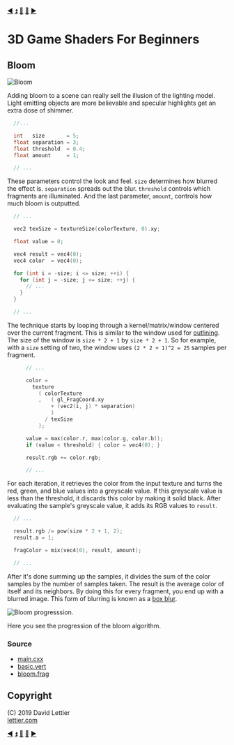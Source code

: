 [:arrow_backward:](blur.md)
[:arrow_double_up:](../README.md)
[:arrow_up_small:](#)
[:arrow_down_small:](#copyright)
[:arrow_forward:](ssao.md)

# 3D Game Shaders For Beginners

## Bloom

![Bloom](https://i.imgur.com/UxKRz2r.gif)

Adding bloom to a scene can really sell the illusion of the lighting model.
Light emitting objects are more believable and specular highlights get an extra dose of shimmer.

```c
  //...

  int   size       = 5;
  float separation = 3;
  float threshold  = 0.4;
  float amount     = 1;

  // ...
```

These parameters control the look and feel.
`size` determines how blurred the effect is.
`separation` spreads out the blur.
`threshold` controls which fragments are illuminated.
And the last parameter, `amount`, controls how much bloom is outputted.

```c
  // ...

  vec2 texSize = textureSize(colorTexture, 0).xy;

  float value = 0;

  vec4 result = vec4(0);
  vec4 color  = vec4(0);

  for (int i = -size; i <= size; ++i) {
    for (int j = -size; j <= size; ++j) {
      // ...
    }
  }

  // ...
```

The technique starts by looping through a kernel/matrix/window centered over the current fragment.
This is similar to the window used for [outlining](outlining.md).
The size of the window is `size * 2 + 1` by `size * 2 + 1`.
So for example, with a `size` setting of two, the window uses `(2 * 2 + 1)^2 = 25` samples per fragment.

```c
      // ...

      color =
        texture
          ( colorTexture
          ,   ( gl_FragCoord.xy
              + (vec2(i, j) * separation)
              )
            / texSize
          );

      value = max(color.r, max(color.g, color.b));
      if (value < threshold) { color = vec4(0); }

      result.rgb += color.rgb;

      // ...
```

For each iteration,
it retrieves the color from the input texture and turns the red, green, and blue values into a greyscale value.
If this greyscale value is less than the threshold, it discards this color by making it solid black.
After evaluating the sample's greyscale value, it adds its RGB values to `result`.

```c
  // ...

  result.rgb /= pow(size * 2 + 1, 2);
  result.a = 1;

  fragColor = mix(vec4(0), result, amount);

  // ...
```

After it's done summing up the samples, it divides the sum of the color samples by the number of samples taken.
The result is the average color of itself and its neighbors.
By doing this for every fragment, you end up with a blurred image.
This form of blurring is known as a [box blur](blur.md#box-blur).

![Bloom progresssion.](https://i.imgur.com/m4yedrM.gif)

Here you see the progression of the bloom algorithm.

### Source

- [main.cxx](../demonstration/src/main.cxx)
- [basic.vert](../demonstration/shaders/vertex/basic.vert)
- [bloom.frag](../demonstration/shaders/fragment/outline.frag)

## Copyright

(C) 2019 David Lettier
<br>
[lettier.com](https://www.lettier.com)

[:arrow_backward:](blur.md)
[:arrow_double_up:](../README.md)
[:arrow_up_small:](#)
[:arrow_down_small:](#copyright)
[:arrow_forward:](ssao.md)
